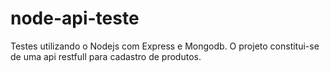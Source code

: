 # node-api-teste

Testes utilizando o Nodejs com Express e Mongodb. O projeto constitui-se de uma api restfull para cadastro de produtos.
